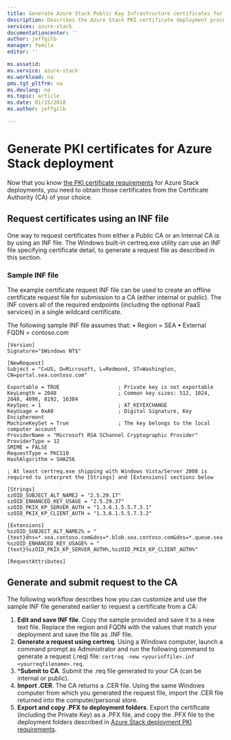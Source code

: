 ```yaml
---
title: Generate Azure Stack Public Key Infrastructure certificates for Azure Stack integrated systems deployment | Microsoft Docs
description: Describes the Azure Stack PKI certificate deployment processfor Azure Stack integrated systems.
services: azure-stack
documentationcenter: ''
author: jeffgilb
manager: femila
editor: ''

ms.assetid: 
ms.service: azure-stack
ms.workload: na
pms.tgt_pltfrm: na
ms.devlang: na
ms.topic: article
ms.date: 01/15/2018
ms.author: jeffgilb

---
```

# Generate PKI certificates for Azure Stack deployment
Now that you know [the PKI certificate requirements](azure-stack-pki-certs.md) for Azure Stack deployments, you need to obtain those certificates from the Certificate Authority (CA) of your choice. 

## Request certificates using an INF file
One way to request certificates from either a Public CA or an Internal CA is by using an INF file. The Windows built-in certreq.exe utility can use an INF file specifying certificate detail, to generate a request file as described in this section. 

### Sample INF file 
The example certificate request INF file can be used to create an offline certificate request file for submission to a CA (either internal or public). The INF covers all of the required endpoints (including the optional PaaS services) in a single wildcard certificate. 

The following sample INF file assumes that: 
•	Region = SEA 
•	External FQDN = contoso.com 

    
    [Version] 
    Signature="$Windows NT$"

    [NewRequest] 
    Subject = "C=US, O=Microsoft, L=Redmond, ST=Washington, CN=portal.sea.contoso.com"

    Exportable = TRUE                   ; Private key is not exportable 
    KeyLength = 2048                    ; Common key sizes: 512, 1024, 2048, 4096, 8192, 16384 
    KeySpec = 1                         ; AT_KEYEXCHANGE 
    KeyUsage = 0xA0                     ; Digital Signature, Key Encipherment 
    MachineKeySet = True                ; The key belongs to the local computer account 
    ProviderName = "Microsoft RSA SChannel Cryptographic Provider" 
    ProviderType = 12 
    SMIME = FALSE 
    RequestType = PKCS10
    HashAlgorithm = SHA256

    ; At least certreq.exe shipping with Windows Vista/Server 2008 is required to interpret the [Strings] and [Extensions] sections below

    [Strings] 
    szOID_SUBJECT_ALT_NAME2 = "2.5.29.17" 
    szOID_ENHANCED_KEY_USAGE = "2.5.29.37" 
    szOID_PKIX_KP_SERVER_AUTH = "1.3.6.1.5.5.7.3.1" 
    szOID_PKIX_KP_CLIENT_AUTH = "1.3.6.1.5.5.7.3.2"

    [Extensions] 
    %szOID_SUBJECT_ALT_NAME2% = "{text}dns=*.sea.contoso.com&dns=*.blob.sea.contoso.com&dns=*.queue.sea.contoso.com&dns=*.table.sea.contoso.com&dns=*.vault.sea.contoso.com&dns=*.adminvault.sea.contoso.com&dns=*.dbadapter.sea.contoso.com&dns=*.appservice.sea.contoso.com&dns=*.scm.appservice.sea.contoso.com&dns=api.appservice.sea.contoso.com&dns=ftp.appservice.sea.contoso.com&dns=sso.appservice.sea.contoso.com&dns=adminportal.sea.contoso.com&dns=management.sea.contoso.com&dns=adminmanagement.sea.contoso.com" 
    %szOID_ENHANCED_KEY_USAGE% = "{text}%szOID_PKIX_KP_SERVER_AUTH%,%szOID_PKIX_KP_CLIENT_AUTH%"

    [RequestAttributes]
    

## Generate and submit request to the CA
The following workflow describes how you can customize and use the sample INF file generated earlier to request a certificate from a CA:

1. **Edit and save INF file**. Copy the sample provided and save it to a new text file. Replace the region and FQDN with the values that match your deployment and save the file as .INF file.
2. **Generate a request using certreq**. Using a Windows computer, launch a command prompt as Administrator and run the following command to generate a request (.req) file: `certreq -new <yourinffile>.inf <yourreqfilename>.req`.
3. ***Submit to CA**. Submit the .req file generated to your CA (can be internal or public).
4. **Import .CER**. The CA returns a .CER file. Using the same Windows computer from which you generated the request file, import the .CER file returned into the computer/personal store. 
5. **Export and copy .PFX to deployment folders**. Export the certificate (including the Private Key) as a .PFX file, and copy the .PFX file to the deployment folders described in [Azure Stack deployment PKI requirements](azure-stack-pki-certs.md).

